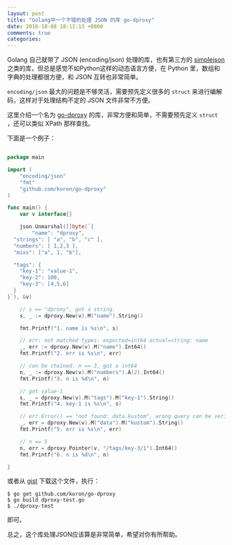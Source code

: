 ```yaml
---
layout: post
title: "Golang中一个不错的处理 JSON 的库 go-dproxy"
date: 2016-10-08 18:11:13 +0800
comments: true
categories: 
---
```



Golang 自己就带了 JSON (encoding/json) 处理的库，也有第三方的 [simplejson](https://github.com/bitly/go-simplejson) 之类的库，但总是感觉不如Python这样的动态语言方便，在 Python 里，数组和字典的处理都很方便，和 JSON 互转也非常简单。

`encoding/json` 最大的问题是不够灵活，需要预先定义很多的 `struct` 来进行编解码，这样对于处理结构不定的 JSON 文件非常不方便。

这里介绍一个名为 [go-dproxy](https://github.com/koron/go-dproxy) 的库，非常方便和简单，不需要预先定义 `struct` ，还可以类似 XPath 那样查找。

下面是一个例子：

```go

package main

import (
	"encoding/json"
	"fmt"
	"github.com/koron/go-dproxy"
)

func main() {
	var v interface{}

	json.Unmarshal([]byte(`{
		"name": "dproxy",
  "strings": [ "a", "b", "c" ],
  "numbers": [ 1,2,3 ],
  "mixs": ["a", 1, "b"],

  "tags": {
    "key-1": "value-1",
    "key-2": 100,
    "key-3": [4,5,6]
  }
}`), &v)

	// s == "dproxy", got a string.
	s, _ := dproxy.New(v).M("name").String()

	fmt.Printf("1. name is %s\n", s)

	// err: not matched types: expected=int64 actual=string: name
	_, err := dproxy.New(v).M("name").Int64()
	fmt.Printf("2. err is %s\n", err)

	// can be chained. n == 3, got a int64
	n, _ := dproxy.New(v).M("numbers").A(2).Int64()
	fmt.Printf("3. n is %d\n", n)

	// got value-1
	s, _ = dproxy.New(v).M("tags").M("key-1").String()
	fmt.Printf("4. key-1 is %s\n", s)

	// err.Error() == "not found: data.kustom", wrong query can be verified.
	_, err = dproxy.New(v).M("data").M("kustom").String()
	fmt.Printf("5. err is %s\n", err)

	// n == 5
	n, err = dproxy.Pointer(v, "/tags/key-3/1").Int64()
	fmt.Printf("6. n is %d\n", n)

}

```

或者从 [gist](https://gist.github.com/liubin/5521035cb9dab26e5981549b2cea355a) 下载这个文件，执行：

```
$ go get github.com/koron/go-dproxy
$ go build dproxy-test.go 
$ ./dproxy-test
``` 

即可。


总之，这个库处理JSON应该算是非常简单，希望对你有所帮助。


